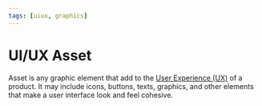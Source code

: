 ```yaml
---
tags: [uiux, graphics]
---
```


# UI/UX Asset

Asset is any graphic element that add to the [User Experience (UX)](202303242126.md)
of a product. It may include icons, buttons, texts, graphics, and other elements
that make a user interface look and feel cohesive.
